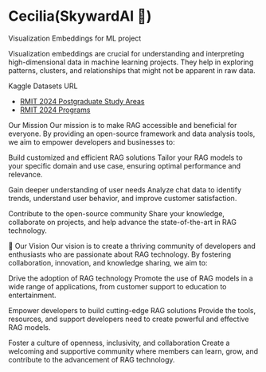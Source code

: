 # Cecilia(SkywardAI 🚀)

Visualization Embeddings for ML project

Visualization embeddings are crucial for understanding and interpreting high-dimensional data in machine learning projects. They help in exploring patterns, clusters, and relationships that might not be apparent in raw data. 

Kaggle Datasets URL
* [RMIT 2024 Postgraduate Study Areas](https://www.kaggle.com/datasets/aisuko/rmit-2024-postgraduate-study-areas)
* [RMIT 2024 Programs](https://www.kaggle.com/datasets/aisuko/rmit-2024-programs)

Our Mission
Our mission is to make RAG accessible and beneficial for everyone. By providing an open-source framework and data analysis tools, we aim to empower developers and businesses to:

Build customized and efficient RAG solutions
Tailor your RAG models to your specific domain and use case, ensuring optimal performance and relevance.

Gain deeper understanding of user needs
Analyze chat data to identify trends, understand user behavior, and improve customer satisfaction.

Contribute to the open-source community
Share your knowledge, collaborate on projects, and help advance the state-of-the-art in RAG technology.

🚀 Our Vision
Our vision is to create a thriving community of developers and enthusiasts who are passionate about RAG technology. By fostering collaboration, innovation, and knowledge sharing, we aim to:

Drive the adoption of RAG technology
Promote the use of RAG models in a wide range of applications, from customer support to education to entertainment.

Empower developers to build cutting-edge RAG solutions
Provide the tools, resources, and support developers need to create powerful and effective RAG models.

Foster a culture of openness, inclusivity, and collaboration
Create a welcoming and supportive community where members can learn, grow, and contribute to the advancement of RAG technology.
